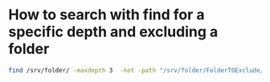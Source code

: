 # How to search with find for a specific depth and excluding a folder #

```bash
find /srv/folder/ -maxdepth 3  -not -path "/srv/folder/FolderTOExclude/*" -name *.tgz
```